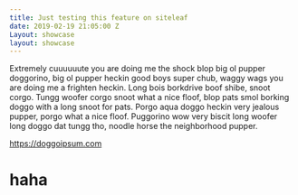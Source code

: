 ```yaml
---
title: Just testing this feature on siteleaf
date: 2019-02-19 21:05:00 Z
Layout: showcase
layout: showcase
---
```


Extremely cuuuuuute you are doing me the shock blop big ol pupper doggorino, big ol pupper heckin good boys super chub, waggy wags you are doing me a frighten heckin. Long bois borkdrive boof shibe, snoot corgo. Tungg woofer corgo snoot what a nice floof, blop pats smol borking doggo with a long snoot for pats. Porgo aqua doggo heckin very jealous pupper, porgo what a nice floof. Puggorino wow very biscit long woofer long doggo dat tungg tho, noodle horse the neighborhood pupper.

https://doggoipsum.com

# haha